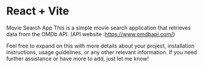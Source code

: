 # React + Vite


Movie Search App
This is a simple movie search application that retrieves data from the OMDb API.
(API website :https://www.omdbapi.com/)

Feel free to expand on this with more details about your project, installation instructions, usage guidelines, or any other relevant information. If you need further assistance or have more to add, just let me know!


